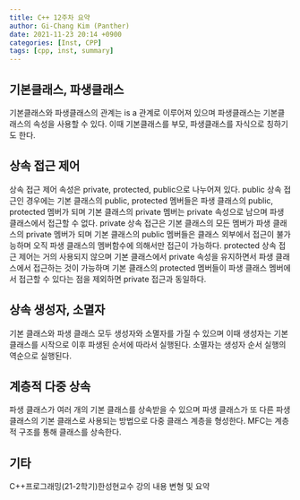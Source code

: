 ```yaml
---
title: C++ 12주차 요약
author: Gi-Chang Kim (Panther)
date: 2021-11-23 20:14 +0900
categories: [Inst, CPP]
tags: [cpp, inst, summary]
---
```


## 기본클래스, 파생클래스

기본클래스와 파생클래스의 관계는 is a 관계로 이루어져 있으며 파생클래스는 기본클래스의 속성을 사용할 수 있다. 이때 기본클래스를 부모, 파생클래스를 자식으로 칭하기도 한다.

## 상속 접근 제어

상속 접근 제어 속성은 private, protected, public으로 나누어져 있다.
public 상속 접근인 경우에는 기본 클래스의 public, protected 멤버들은 파생 클래스의 public, protected 멤버가 되며 기본 클래스의 private 멤버는 private 속성으로 남으며 파생 클래스에서 접근할 수 없다.
private 상속 접근은 기본 클래스의 모든 멤버가 파생 클래스의 private 멤버가 되며 기본 클래스의 public 멤버들은 클래스 외부에서 접근이 불가능하며 오직 파생 클래스의 멤버함수에 의해서만 접근이 가능하다.
protected 상속 접근 제어는 거의 사용되지 않으며 기본 클래스에서 private 속성을 유지하면서 파생 클래스에서 접근하는 것이 가능하며 기본 클래스의 protected 멤버들이 파생 클래스 멤버에서 접근할 수 있다는 점을 제외하면 private 접근과 동일하다.

## 상속 생성자, 소멸자

기본 클래스와 파생 클래스 모두 생성자와 소멸자를 가질 수 있으며 이때 생성자는 기본 클래스를 시작으로 이후 파생된 순서에 따라서 실행된다. 소멸자는 생성자 순서 실행의 역순으로 실행된다.

## 계층적 다중 상속

파생 클래스가 여러 개의 기본 클래스를 상속받을 수 있으며 파생 클래스가 또 다른 파생 클래스의 기본 클래스로 사용되는 방법으로 다중 클래스 계층을 형성한다.
MFC는 계층적 구조를 통해 클래스를 상속한다.

## 기타

C++프로그래밍(21-2학기)한성현교수 강의 내용 변형 및 요약
